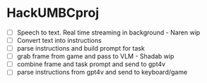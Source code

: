 # HackUMBCproj

- [ ] Speech to text. Real time streaming in background - Naren wip
- [ ] Convert text into instructions
- [ ] parse instructions and build prompt for task
- [ ] grab frame from game and pass to VLM - Shadab wip
- [ ] combine frame and task prompt and send to gpt4v
- [ ] parse instructions from gpt4v and send to keyboard/game
